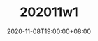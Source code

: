 ---
title: "202011w1"
date: 2020-11-08T19:00:00+08:00
draft: false
type: posts
tags: ["life"]
slug: "202011w1"
---